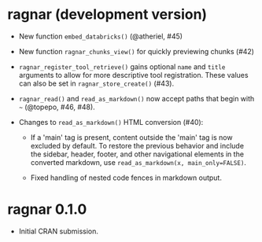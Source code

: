 # ragnar (development version)

* New function `embed_databricks()` (@atheriel, #45)

* New function `ragnar_chunks_view()` for quickly previewing chunks (#42)

* `ragnar_register_tool_retrieve()` gains optional `name` and `title` arguments
  to allow for more descriptive tool registration. These values can also be set
  in `ragnar_store_create()` (#43).

* `ragnar_read()` and `read_as_markdown()` now accept paths
  that begin with `~` (@topepo, #46, #48).

* Changes to `read_as_markdown()` HTML conversion (#40):

  * If a 'main' tag is present, content outside the 'main' tag is now excluded
    by default. To restore the previous behavior and include the sidebar, header,
    footer, and other navigational elements in the converted markdown, use
    `read_as_markdown(x, main_only=FALSE)`.

  * Fixed handling of nested code fences in markdown output.

# ragnar 0.1.0

* Initial CRAN submission.
